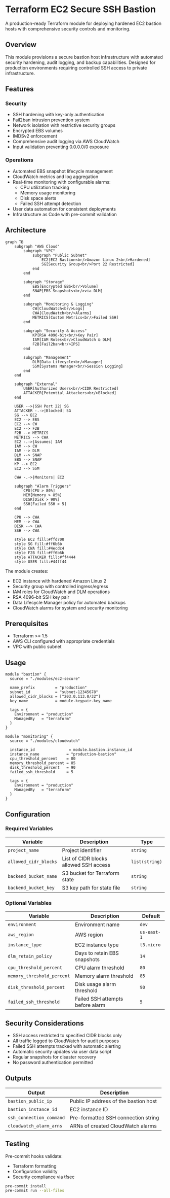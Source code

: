 # Terraform EC2 Secure SSH Bastion

A production-ready Terraform module for deploying hardened EC2 bastion hosts with comprehensive security controls and monitoring.

## Overview

This module provisions a secure bastion host infrastructure with automated security hardening, audit logging, and backup capabilities. Designed for production environments requiring controlled SSH access to private infrastructure.

## Features

### Security
- SSH hardening with key-only authentication
- Fail2ban intrusion prevention system
- Network isolation with restrictive security groups
- Encrypted EBS volumes
- IMDSv2 enforcement
- Comprehensive audit logging via AWS CloudWatch
- Input validation preventing 0.0.0.0/0 exposure

### Operations
- Automated EBS snapshot lifecycle management
- CloudWatch metrics and log aggregation
- Real-time monitoring with configurable alarms:
  - CPU utilization tracking
  - Memory usage monitoring
  - Disk space alerts
  - Failed SSH attempt detection
- User data automation for consistent deployments
- Infrastructure as Code with pre-commit validation

## Architecture

```mermaid
graph TB
    subgraph "AWS Cloud"
        subgraph "VPC"
            subgraph "Public Subnet"
                EC2[EC2 Bastion<br/>Amazon Linux 2<br/>Hardened]
                SG[Security Group<br/>Port 22 Restricted]
            end
        end
        
        subgraph "Storage"
            EBS[Encrypted EBS<br/>Volume]
            SNAP[EBS Snapshots<br/>via DLM]
        end
        
        subgraph "Monitoring & Logging"
            CW[CloudWatch<br/>Logs]
            CWA[CloudWatch<br/>Alarms]
            METRICS[Custom Metrics<br/>Failed SSH]
        end
        
        subgraph "Security & Access"
            KP[RSA 4096-bit<br/>Key Pair]
            IAM[IAM Roles<br/>CloudWatch & DLM]
            F2B[Fail2ban<br/>IPS]
        end
        
        subgraph "Management"
            DLM[Data Lifecycle<br/>Manager]
            SSM[Systems Manager<br/>Session Logging]
        end
    end
    
    subgraph "External"
        USER[Authorized Users<br/>CIDR Restricted]
        ATTACKER[Potential Attackers<br/>Blocked]
    end
    
    USER -->|SSH Port 22| SG
    ATTACKER -.->|Blocked| SG
    SG --> EC2
    EC2 --> EBS
    EC2 --> CW
    EC2 --> F2B
    F2B --> METRICS
    METRICS --> CWA
    EC2 -.->|Assumes| IAM
    IAM --> CW
    IAM --> DLM
    DLM --> SNAP
    EBS --> SNAP
    KP --> EC2
    EC2 --> SSM
    
    CWA -.->|Monitors| EC2
    
    subgraph "Alarm Triggers"
        CPU[CPU > 80%]
        MEM[Memory > 85%]
        DISK[Disk > 90%]
        SSH[Failed SSH > 5]
    end
    
    CPU --> CWA
    MEM --> CWA
    DISK --> CWA
    SSH --> CWA
    
    style EC2 fill:#ffd700
    style SG fill:#ff6b6b
    style CWA fill:#4ecdc4
    style F2B fill:#ff6b6b
    style ATTACKER fill:#ff4444
    style USER fill:#44ff44
```

The module creates:
- EC2 instance with hardened Amazon Linux 2
- Security group with controlled ingress/egress
- IAM roles for CloudWatch and DLM operations
- RSA 4096-bit SSH key pair
- Data Lifecycle Manager policy for automated backups
- CloudWatch alarms for system and security monitoring

## Prerequisites

- Terraform >= 1.5
- AWS CLI configured with appropriate credentials
- VPC with public subnet

## Usage

```hcl
module "bastion" {
  source = "./modules/ec2-secure"

  name_prefix         = "production"
  subnet_id           = "subnet-12345678"
  allowed_cidr_blocks = ["203.0.113.0/32"]
  key_name            = module.keypair.key_name
  
  tags = {
    Environment = "production"
    ManagedBy   = "terraform"
  }
}

module "monitoring" {
  source = "./modules/cloudwatch"

  instance_id               = module.bastion.instance_id
  instance_name            = "production-bastion"
  cpu_threshold_percent    = 80
  memory_threshold_percent = 85
  disk_threshold_percent   = 90
  failed_ssh_threshold     = 5
  
  tags = {
    Environment = "production"
    ManagedBy   = "terraform"
  }
}
```

## Configuration

### Required Variables

| Variable | Description | Type |
|----------|-------------|------|
| `project_name` | Project identifier | `string` |
| `allowed_cidr_blocks` | List of CIDR blocks allowed SSH access | `list(string)` |
| `backend_bucket_name` | S3 bucket for Terraform state | `string` |
| `backend_bucket_key` | S3 key path for state file | `string` |

### Optional Variables

| Variable | Description | Default |
|----------|-------------|---------|
| `environment` | Environment name | `dev` |
| `aws_region` | AWS region | `us-east-1` |
| `instance_type` | EC2 instance type | `t3.micro` |
| `dlm_retain_policy` | Days to retain EBS snapshots | `14` |
| `cpu_threshold_percent` | CPU alarm threshold | `80` |
| `memory_threshold_percent` | Memory alarm threshold | `85` |
| `disk_threshold_percent` | Disk usage alarm threshold | `90` |
| `failed_ssh_threshold` | Failed SSH attempts before alarm | `5` |

## Security Considerations

- SSH access restricted to specified CIDR blocks only
- All traffic logged to CloudWatch for audit purposes
- Failed SSH attempts tracked with automatic alerting
- Automatic security updates via user data script
- Regular snapshots for disaster recovery
- No password authentication permitted

## Outputs

| Output | Description |
|--------|-------------|
| `bastion_public_ip` | Public IP address of the bastion host |
| `bastion_instance_id` | EC2 instance ID |
| `ssh_connection_command` | Pre-formatted SSH connection string |
| `cloudwatch_alarm_arns` | ARNs of created CloudWatch alarms |

## Testing

Pre-commit hooks validate:
- Terraform formatting
- Configuration validity
- Security compliance via tfsec

```bash
pre-commit install
pre-commit run --all-files
```